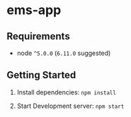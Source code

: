 # ems-app

## Requirements
* node `^5.0.0` (`6.11.0` suggested)

## Getting Started

1. Install dependencies: `npm install`

2. Start Development server: `npm start`

